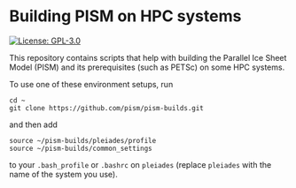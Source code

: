 # Building PISM on HPC systems

[![License: GPL-3.0](https://img.shields.io:/github/license/pism/pism-builds)](https://opensource.org/licenses/GPL-3.0)

This repository contains scripts that help with building the Parallel Ice Sheet Model (PISM) and its
prerequisites (such as PETSc) on some HPC systems.

To use one of these environment setups, run

    cd ~
    git clone https://github.com/pism/pism-builds.git

and then add

    source ~/pism-builds/pleiades/profile
    source ~/pism-builds/common_settings

to your `.bash_profile` or `.bashrc` on `pleiades` (replace `pleiades`
with the name of the system you use).

